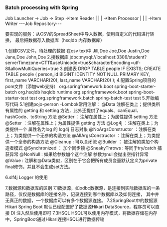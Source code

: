 ### Batch processing with Spring
Job Launcher -> Job -> Step ->Item Reader
    |            |       |  ->Item Processor
    |            |       |  ->Item Writer
     ---Job Repository--- 

要实现的服务：从CSV的SpreadSheet中导入数据，使用自定义的代码进行转换，
最后把数据存入数据库（hsqldb 内存数据库）

1.创建CSV文件，待处理的数据
在csv text中
    Jill,Doe
    Joe,Doe
    Justin,Doe
    Jane,Doe
    John,Doe
2.接数据库
jdbc:mysql://localhost:3306/student?serverTimezone=CTT&amp;useUnicode=true&amp;characterEncoding=utf-8&amp;allowMultiQueries=true
3.创建表
DROP TABLE people IF EXISTS;
CREATE TABLE people  (
    person_id BIGINT IDENTITY NOT NULL PRIMARY KEY,
    first_name VARCHAR(20),
    last_name VARCHAR(20)
);
4.配置Spring项目的pom文件（添加web支持）
        <dependency>
			<groupId>org.springframework.boot</groupId>
			<artifactId>spring-boot-starter-batch</artifactId>
		</dependency>
		<dependency>
			<groupId>org.hsqldb</groupId>
			<artifactId>hsqldb</artifactId>
			<scope>runtime</scope>
		</dependency>
		<dependency>
			<groupId>org.springframework.boot</groupId>
			<artifactId>spring-boot-starter-test</artifactId>
			<scope>test</scope>
		</dependency>
		<dependency>
			<groupId>org.springframework.batch</groupId>
			<artifactId>spring-batch-test</artifactId>
			<scope>test</scope>
		</dependency>
5.开始编写代码
5.1创建pojo-person
-Lombok常用注解：
@Data 注解在类上；提供类所有属性的 getting 和 setting 方法，此外还提供了equals、canEqual、hashCode、toString 方法
@Setter ：注解在属性上；为属性提供 setting 方法
@Setter ：注解在属性上；为属性提供 getting 方法
@Log4j ：注解在类上；为类提供一个 属性名为log 的 log4j 日志对象
@NoArgsConstructor ：注解在类上；为类提供一个无参的构造方法
@AllArgsConstructor ：注解在类上；为类提供一个全参的构造方法
@Cleanup : 可以关闭流
@Builder ： 被注解的类加个构造者模式
@Synchronized ： 加个同步锁
@SneakyThrows : 等同于try/catch 捕获异常
@NonNull : 如果给参数加个这个注解 参数为null会抛出空指针异常
@Value : 注解和@Data类似，区别在于它会把所有成员变量默认定义为private final修饰，并且不会生成set方法。

6.slf4j Logger 的使用

7.数据源和数据库的区别
7.1数据源，如odbc数据源，是连接到实际数据库的一条路径，仅仅是数据库的连接名称，记录连接到哪个数据库以及如何连接，
其中并无真正的数据，一个数据库可以有多个数据源连接。
7.2SpringBoot中的数据源Hikari
Spring Boot 默认已经配置好了数据源Hikari DataSource，程序员可以直接 DI 注入然后使用即可
7.3HSQL
HSQL可以使用内存模式，将数据存储在内存中，SpringBoot通过Hikari连接HSQL进行数据传输




